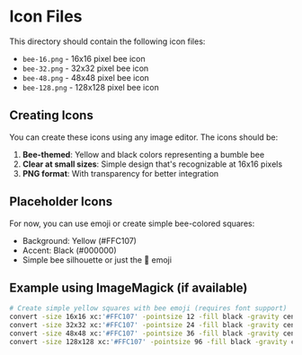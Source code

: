 # Icon Files

This directory should contain the following icon files:

- `bee-16.png` - 16x16 pixel bee icon
- `bee-32.png` - 32x32 pixel bee icon  
- `bee-48.png` - 48x48 pixel bee icon
- `bee-128.png` - 128x128 pixel bee icon

## Creating Icons

You can create these icons using any image editor. The icons should be:

1. **Bee-themed**: Yellow and black colors representing a bumble bee
2. **Clear at small sizes**: Simple design that's recognizable at 16x16 pixels
3. **PNG format**: With transparency for better integration

## Placeholder Icons

For now, you can use emoji or create simple bee-colored squares:

- Background: Yellow (#FFC107)
- Accent: Black (#000000)
- Simple bee silhouette or just the 🐝 emoji

## Example using ImageMagick (if available)

```bash
# Create simple yellow squares with bee emoji (requires font support)
convert -size 16x16 xc:'#FFC107' -pointsize 12 -fill black -gravity center -annotate +0+0 '🐝' bee-16.png
convert -size 32x32 xc:'#FFC107' -pointsize 24 -fill black -gravity center -annotate +0+0 '🐝' bee-32.png
convert -size 48x48 xc:'#FFC107' -pointsize 36 -fill black -gravity center -annotate +0+0 '🐝' bee-48.png
convert -size 128x128 xc:'#FFC107' -pointsize 96 -fill black -gravity center -annotate +0+0 '🐝' bee-128.png
```